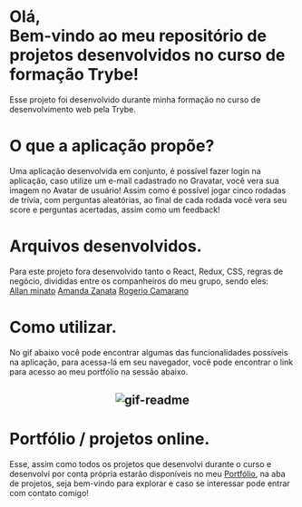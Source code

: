 <h1>Olá, <br/>
Bem-vindo ao meu repositório de projetos desenvolvidos no curso de formação Trybe!</h1>

<p>Esse projeto foi desenvolvido durante minha formação no curso de desenvolvimento web pela Trybe.</p>


<h1>O que a aplicação propõe?</h1>

<p>Uma aplicação desenvolvida em conjunto, é possível fazer login na aplicação, caso utilize um e-mail cadastrado no Gravatar, você vera sua imagem no Avatar de usuário! Assim como é possível jogar cinco rodadas de trívia, com perguntas aleatórias, ao final de cada rodada você vera seu score e perguntas acertadas, assim como um feedback!</p>

<h1>Arquivos desenvolvidos.</h1>

<p>Para este projeto fora desenvolvido tanto o React, Redux, CSS, regras de negócio, divididas entre os companheiros do meu grupo, sendo eles: <br/>
  <a href="https://www.linkedin.com/in/allanminatodev/" target="_blanck">Allan minato</a>
  <a href="https://www.linkedin.com/in/amandazanata/" target="_blanck">Amanda Zanata</a>
  <a href="https://www.linkedin.com/in/rogerio-camarano-dev/" target="_blanck">Rogerio Camarano</a>
</p>

<h1>Como utilizar.</h1>

<p>No gif abaixo você pode encontrar algumas das funcionalidades possíveis na aplicação, para acessa-lá em seu navegador, você pode encontrar o link para acesso ao meu portfólio na sessão abaixo.</p>

<h2 align="center">
  <img alt="gif-readme" title="project-trivia" src="./github/trybe-trivia.gif"/>
</h2>

<h1>Portfólio / projetos online.</h1>

<p>Esse, assim como todos os projetos que desenvolvi durante o curso e desenvolvi por conta própria estarão disponíveis no meu <a href="https://antoniowingert-github-io.vercel.app/" target="_blanck">Portfólio</a>, na aba de projetos, seja bem-vindo para explorar e caso se interessar pode entrar com contato comigo!</p>
